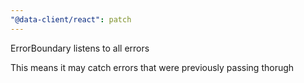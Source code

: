 ```yaml
---
"@data-client/react": patch
---
```


ErrorBoundary listens to all errors

This means it may catch errors that were previously passing thorugh